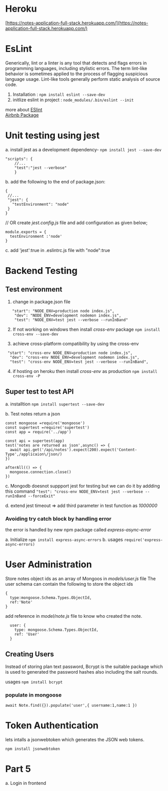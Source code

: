 # Heroku
[https://notes-application-full-stack.herokuapp.com/](https://notes-application-full-stack.herokuapp.com/)



# EsLint 
Generically, lint or a linter is any tool that detects and flags errors in programming languages, including stylistic errors. The term lint-like behavior is sometimes applied to the process of flagging suspicious language usage. Lint-like tools generally perform static analysis of source code.

1. Installation : `npm install eslint --save-dev`
2. initlize eslint in project : `node_modules/.bin/eslint --init`

 more about [ESlint](https://fullstackopen.com/en/part3/validation_and_es_lint#lint)<br/>
[Airbnb Package](https://github.com/airbnb/javascript/tree/master/packages/eslint-config-airbnb)


# Unit testing using jest
 
 a. install jest as a development dependency- 
 `npm install jest --save-dev `

```
"scripts": {
    //...
    "test":"jest --verbose"
    } 
```
b. add the following to the end of package.json:
```
{
 //...
 "jest": {
   "testEnvironment": "node"
 }
}
```
// OR
create *jest.config.js* file and add configuration as given below;

```
module.exports = {
  testEnvironment :'node'
}
```

c. add 'jest':true in .eslintrc.js file with "node":true 



# Backend Testing

## Test environment
  1. change in package.json file
```
   "start": "NODE_ENV=production node index.js",
    "dev": "NODE_ENV=development nodemon index.js",
    "test": "NODE_ENV=test jest --verbose --runInBand"
```
  2. If not working on windows then install *cross-env* package
`npm install cross-env --save-dev`

3. achieve cross-platform compatibility by using the cross-env
```
 "start": "cross-env NODE_ENV=production node index.js",
  "dev": "cross-env NODE_ENV=development nodemon index.js",
  "test": "cross-env NODE_ENV=test jest --verbose --runInBand",

```
4. if hosting on heroku then install *cross-env* as production
`npm install cross-env -P` 

## Super test to test API
a. installtion `npm install supertest --save-dev`

b. Test notes return a json 
```
const mongoose =require('mongoose')
const supertest =require('supertest')
const app = require('../app')

const api = supertest(app)
test('notes are returned as json',async() => {
  await api.get('/api/notes').expect(200).expect('Content-Type',/applicaion\/json/)
})

afterAll(() => {
  mongoose.connection.close()
})
```

c. Mongodb doesnot suppport jest for testing but we can do it by addding this command
`"test": "cross-env NODE_ENV=test jest --verbose --runInBand --forceExit"`

d. extend jest timeout
  => add third parameter in test function as *1000000*



### Avoiding try catch block by handling error 
the error is handled by new npm  package called *express-async-error*

a. Initialize `npm install express-async-errors`
b. usages  `require('express-async-errors)`



# User Administration
Store notes object ids as an array of Mongoos in *models/user.js* file
The user schema can contain the following to store the object ids
```
{
  type:mongoose.Schema.Types.ObjectId,
  ref:'Note'
}
```

add reference in *model/note.js* file to know who created the note.
```
  user: {
    type: mongoose.Schema.Types.ObjectId,
    ref: 'User'
  }

```
## Creating Users 
Instead of storing plan text password, Bcrypt is the suitable package which is used to generated the password hashes also including the salt rounds.

usages
`npm install bcrypt`

### populate in mongoose
`await Note.find({}).populate('user',{ username:1,name:1 })`

# Token Authentication
lets intalls a jsonwebtoken which generates the JSON web tokens.

`npm install jsonwebtoken`

# Part 5 
a. Login in frontend

